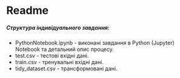 # Readme
##### Структура індивідуального завдання:
* PythonNotebook.ipynb - виконані завдання в Python (Jupyter) Notebook та детальний опис процесу.
* test.csv - тестові вхідні дані.
* train.csv - тренувальні вхідні дані.
* tidy_dataset.csv -  трансформовані дані.

